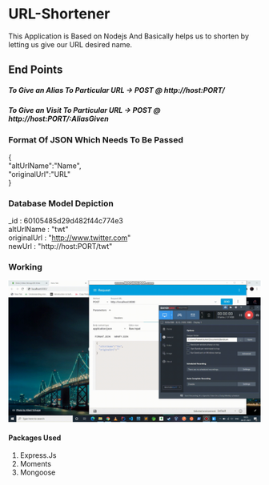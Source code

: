 # URL-Shortener
This Application is Based on Nodejs And Basically helps us to shorten by letting us give our URL desired name.

## End Points 

##### To Give an Alias To Particular URL -> POST @ http://host:PORT/

##### To Give an Visit To Particular URL -> POST @ http://host:PORT/:AliasGiven

### Format Of JSON Which Needs To Be Passed 
{  
    "altUrlName":"Name",  
    "originalUrl":"URL"  
}

### Database Model Depiction 
_id : 60105485d29d482f44c774e3   
altUrlName : "twt"   
originalUrl : "http://www.twitter.com"   
newUrl : "http://host:PORT/twt"   

### Working 
![Working](LinkShortner.gif)

#### Packages Used 
1) Express.Js
2) Moments
3) Mongoose


